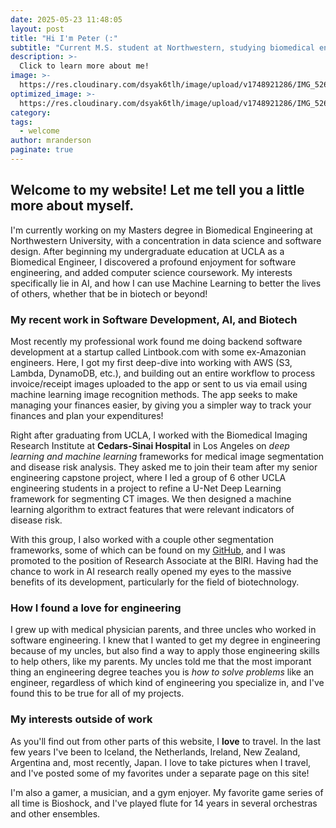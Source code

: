 ```yaml
---
date: 2025-05-23 11:48:05
layout: post
title: "Hi I'm Peter (:"
subtitle: "Current M.S. student at Northwestern, studying biomedical engineering, data science, and software design"
description: >- 
  Click to learn more about me!
image: >-
  https://res.cloudinary.com/dsyak6tlh/image/upload/v1748921286/IMG_5260_ieci6f.jpg
optimized_image: >- 
  https://res.cloudinary.com/dsyak6tlh/image/upload/v1748921286/IMG_5260_ieci6f.jpg
category: 
tags:
  - welcome
author: mranderson
paginate: true
---
```

## Welcome to my website! Let me tell you a little more about myself.

I'm currently working on my Masters degree in Biomedical Engineering at Northwestern University, with a concentration in data science and software design. After beginning my undergraduate education at UCLA as a Biomedical Engineer, I discovered a profound enjoyment for software engineering, and added computer science coursework. My interests specifically lie in AI, and how I can use Machine Learning to better the lives of others, whether that be in biotech or beyond!

### My recent work in Software Development, AI, and Biotech

Most recently my professional work found me doing backend software development at a startup called Lintbook.com with some ex-Amazonian engineers. Here, I got my first deep-dive into working with AWS (S3, Lambda, DynamoDB, etc.), and building out an entire workflow to process invoice/receipt images uploaded to the app or sent to us via email using machine learning image recognition methods. The app seeks to make managing your finances easier, by giving you a simpler way to track your finances and plan your expenditures!

Right after graduating from UCLA, I worked with the Biomedical Imaging Research Institute at <strong>Cedars-Sinai Hospital</strong> in Los Angeles on <em>deep learning and machine learning</em> frameworks for medical image segmentation and disease risk analysis. They asked me to join their team after my senior engineering capstone project, where I led a group of 6 other UCLA engineering students in a project to refine a U-Net Deep Learning framework for segmenting CT images. We then designed a machine learning algorithm to extract features that were relevant indicators of disease risk. 

With this group, I also worked with a couple other segmentation frameworks, some of which can be found on my <a href="https://github.com/peter3marsh">GitHub</a>, and I was promoted to the position of Research Associate at the BIRI. Having had the chance to work in AI research really opened my eyes to the massive benefits of its development, particularly for the field of biotechnology.

### How I found a love for engineering

I grew up with medical physician parents, and three uncles who worked in software engineering. I knew that I wanted to get my degree in engineering because of my uncles, but also find a way to apply those engineering skills to help others, like my parents. My uncles told me that the most imporant thing an engineering degree teaches you is <em>how to solve problems</em> like an engineer, regardless of which kind of engineering you specialize in, and I've found this to be true for all of my projects.

### My interests outside of work

As you'll find out from other parts of this website, I <strong>love</strong> to travel. In the last few years I've been to Iceland, the Netherlands, Ireland, New Zealand, Argentina and, most recently, Japan. I love to take pictures when I travel, and I've posted some of my favorites under a separate page on this site!

I'm also a gamer, a musician, and a gym enjoyer. My favorite game series of all time is Bioshock, and I've played flute for 14 years in several orchestras and other ensembles.